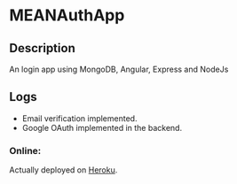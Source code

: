 # MEANAuthApp

## Description
An login app using MongoDB, Angular, Express and NodeJs

## Logs
* Email verification implemented.
* Google OAuth implemented in the backend.

### Online:

Actually deployed on [Heroku](https://obscure-journey-42939.herokuapp.com/).

